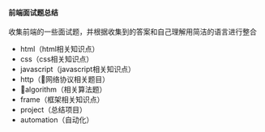 #### 前端面试题总结
收集前端的一些面试题，并根据收集到的答案和自己理解用简洁的语言进行整合
- html（html相关知识点）
- css（css相关知识点）
- javascript（javascript相关知识点）
- http（网络协议相关题目）
- algorithm（相关算法题）
- frame（框架相关知识点）
- project（总结项目）
- automation（自动化）